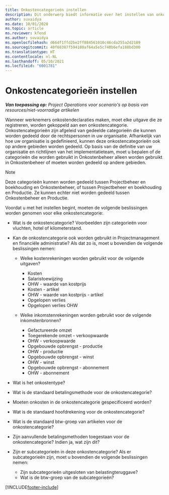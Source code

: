 ```yaml
---
title: Onkostencategorieën instellen
description: Dit onderwerp biedt informatie over het instellen van onkostencategorieën en gedeelde categorieën voor onkostendeclaraties.
author: suvaidya
ms.date: 10/01/2020
ms.topic: article
ms.reviewer: kfend
ms.author: suvaidya
ms.openlocfilehash: d66df1ffd2be2ff884561010c46cda255a2d2189
ms.sourcegitcommit: 40f68387f594180af64a5e5c748b6efa188bd300
ms.translationtype: HT
ms.contentlocale: nl-NL
ms.lasthandoff: 05/10/2021
ms.locfileid: "6001781"
---
```

# <a name="set-up-expense-categories"></a>Onkostencategorieën instellen

_**Van toepassing op:** Project Operations voor scenario's op basis van resources/niet-voorradige artikelen_

Wanneer werknemers onkostendeclaraties maken, moet elke uitgave die ze registreren, worden gekoppeld aan een onkostencategorie. Onkostencategorieën zijn afgeleid van gedeelde categorieën die kunnen worden gedeeld door de rechtspersonen in uw organisatie. Afhankelijk van hoe uw organisatie is gedefinieerd, kunnen deze onkostencategorieën ook op andere gebieden worden gedeeld. Op basis van de definitie van uw organisatie en richtlijnen van het implementatieteam, moet u bepalen of de categorieën die worden gebruikt in Onkostenbeheer alleen worden gebruikt in Onkostenbeheer of moeten worden gedeeld op andere gebieden.

> [!NOTE]
> Deze categorieën kunnen worden gedeeld tussen Projectbeheer en boekhouding en Onkostenbeheer, of tussen Projectbeheer en boekhouding en Productie. Ze kunnen echter niet worden gedeeld tussen Onkostenbeheer en Productie.

Voordat u met het instellen begint, moeten de volgende beslissingen worden genomen voor elke onkostencategorie:

- Wat is de onkostencategorie? Voorbeelden zijn categorieën voor vluchten, hotel of kilometerstand.
- Kan de onkostencategorie ook worden gebruikt in Projectmanagement en financiële administratie? Als dat zo is, moet u bovendien de volgende beslissingen nemen:

    - Welke kostenrekeningen worden gebruikt voor de volgende uitgaven?

        - Kosten
        - Salaristoewijzing
        - OHW - waarde van kostprijs
        - Kosten - artikel
        - OHW - waarde van kostprijs - artikel
        - Opgelopen verlies
        - Opgelopen verlies OHW

    - Welke inkomstenrekeningen worden gebruikt voor de volgende inkomstenbronnen?

        - Gefactureerde omzet
        - Toegerekende omzet - verkoopwaarde
        - OHW - verkoopwaarde
        - Opgebouwde opbrengst - productie
        - OHW - productie
        - Opgebouwde opbrengst - winst
        - OHW - winst
        - Opgebouwde opbrengst - abonnement
        - OHW - abonnement

- Wat is het onkostentype?
- Wat is de standaard betalingsmethode voor de onkostencategorie?
- Moeten onkosten in de onkostencategorie gespecificeerd worden?
- Wat is de standaard hoofdrekening voor de onkostencategorie?
- Wat is de standaard btw-groep van artikelen voor de onkostencategorie?
- Zijn aanvullende betalingsmethoden toegestaan voor de onkostencategorie? Indien ja, wat zijn dit?
- Zijn er subcategorieën in deze onkostencategorie? Als er subcategorieën zijn, moet u bovendien de volgende beslissingen nemen:

    - Zijn subcategorieën uitgesloten van belastingteruggave?
    - Wat is de btw-groep van de subcategorieën?


[!INCLUDE[footer-include](../includes/footer-banner.md)]